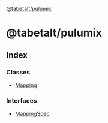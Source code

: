 [@tabetalt/pulumix](README.md)

# @tabetalt/pulumix

## Index

### Classes

* [Mapping](classes/mapping.md)

### Interfaces

* [MappingSpec](interfaces/mappingspec.md)
